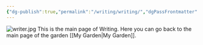 ```yaml
---
{"dg-publish":true,"permalink":"/writing/writing/","dgPassFrontmatter":true}
---
```


![writer.jpg](/img/user/Pictures%20and%20Photos/Pics/writer.jpg)
This is the main page of Writing.
Here you can go back to the main page of the garden [[My Garden\|My Garden]].